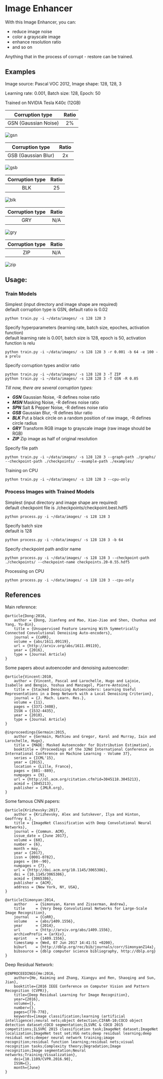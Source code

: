 ﻿# Image Enhancer

With this Image Enhancer, you can:

+ reduce image noise
+ color a grayscale image
+ enhance resolution ratio
+ and so on

Anything that in the process of corrupt - restore can be trained.

## Examples

Image source: Pascal VOC 2012, Image shape: 128, 128, 3

Learning rate: 0.001, Batch size: 128, Epoch: 50

Trained on NVIDIA Tesla K40c (12GB)

| Corruption type      | Ratio |
| :------------------: | :---: |
| GSN (Gaussian Noise) | 2%    |

![gsn](samples/gsn.png)

| Corruption type     | Ratio |
| :-----------------: | :---: |
| GSB (Gaussian Blur) | 2x    |

![gsb](samples/gsb.png)

| Corruption type | Ratio |
| :-------------: | :---: |
| BLK             | 25    |

![blk](samples/blk.png)

| Corruption type | Ratio |
| :-------------: | :---: |
| GRY             | N/A   |

![gry](samples/gry.png)

| Corruption type | Ratio |
| :-------------: | :---: |
| ZIP             | N/A   |

![zip](samples/zip.png)

## Usage:

### Train Models

Simplest (input directory and image shape are required)  
default corruption type is GSN, default ratio is 0.02

    python train.py -i ~/data/images/ -s 128 128 3

Specify hyperparameters (learning rate, batch size, epoches, activation function)  
default learning rate is 0.001, batch size is 128, epoch is 50, activation function is relu

    python train.py -i ~/data/images/ -s 128 128 3 -r 0.001 -b 64 -e 100 -a prelu

Specify corruption types and/or ratio

    python train.py -i ~/data/images/ -s 128 128 3 -T ZIP
    python train.py -i ~/data/images/ -s 128 128 3 -T GSN -R 0.05

*Till now, there are several corruption types:*
+ **_GSN_** Gaussian Noise, -R defines noise ratio
+ **_MSN_** Masking Noise, -R defines noise ratio
+ **_SPN_** Salt & Pepper Noise, -R defines noise ratio
+ **_GSB_** Gaussian Blur, -R defines blur ratio
+ **_BLK_** Put a black circle on a random position of raw image, -R defines circle radius
+ **_GRY_** Transform RGB image to grayscale image (raw image should be RGB)
+ **_ZIP_** Zip image as half of original resolution

Specify file path

    python train.py -i ~/data/images/ -s 128 128 3 --graph-path ./graphs/ --checkpoint-path ./checkpoints/ --example-path ./examples/

Training on CPU

    python train.py -i ~/data/images/ -s 128 128 3 --cpu-only

### Process Images with Trained Models

Simplest (input directory and image shape are required)  
default checkpoint file is ./checkpoints/checkpoint.best.hdf5

    python process.py -i ~/data/images/ -s 128 128 3

Specify batch size  
default is 128

    python process.py -i ~/data/images/ -s 128 128 3 -b 64

Specify checkpoint path and/or name

    python process.py -i ~/data/images/ -s 128 128 3 --checkpoint-path ./checkpoints/ --checkpoint-name checkpoints.20-0.55.hdf5

Processing on CPU

    python process.py -i ~/data/images/ -s 128 128 3 --cpu-only

## References

Main reference:

    @article{Dong:2016,
        author = {Dong, Jianfeng and Mao, Xiao-Jiao and Shen, Chunhua and Yang, Yu-Bin},
        title = {Unsupervised Feature Learning With Symmetrically Connected Convolutional Denoising Auto-encoders},
        journal = {CoRR},
        volume = {abs/1611.09119},
        url = {http://arxiv.org/abs/1611.09119},
        year = {2016},
        type = {Journal Article}
    }

Some papers about autoencoder and denoising autoencoder:

    @article{Vincent:2010,
        author = {Vincent, Pascal and Larochelle, Hugo and Lajoie, Isabelle and Bengio, Yoshua and Manzagol, Pierre-Antoine},
        title = {Stacked Denoising Autoencoders: Learning Useful Representations in a Deep Network with a Local Denoising Criterion},
        journal = {J. Mach. Learn. Res.},
        volume = {11},
        pages = {3371-3408},
        ISSN = {1532-4435},
        year = {2010},
        type = {Journal Article}
    }

    @inproceedings{Germain:2015,
        author = {Germain, Mathieu and Gregor, Karol and Murray, Iain and Larochelle, Hugo},
        title = {MADE: Masked Autoencoder for Distribution Estimation},
        booktitle = {Proceedings of the 32Nd International Conference on International Conference on Machine Learning - Volume 37},
        series = {ICML'15},
        year = {2015},
        location = {Lille, France},
        pages = {881--889},
        numpages = {9},
        url = {http://dl.acm.org/citation.cfm?id=3045118.3045213},
        acmid = {3045213},
        publisher = {JMLR.org},
    }

Some famous CNN papers:

    @article{Krizhevsky:2017,
        author = {Krizhevsky, Alex and Sutskever, Ilya and Hinton, Geoffrey E.},
        title = {ImageNet Classification with Deep Convolutional Neural Networks},
        journal = {Commun. ACM},
        issue_date = {June 2017},
        volume = {60},
        number = {6},
        month = may,
        year = {2017},
        issn = {0001-0782},
        pages = {84--90},
        numpages = {7},
        url = {http://doi.acm.org/10.1145/3065386},
        doi = {10.1145/3065386},
        acmid = {3065386},
        publisher = {ACM},
        address = {New York, NY, USA},
    }

    @article{Simonyan:2014,
        author    = {Simonyan, Karen and Zisserman, Andrew},
        title     = {Very Deep Convolutional Networks for Large-Scale Image Recognition},
        journal   = {CoRR},
        volume    = {abs/1409.1556},
        year      = {2014},
        url       = {http://arxiv.org/abs/1409.1556},
        archivePrefix = {arXiv},
        eprint    = {1409.1556},
        timestamp = {Wed, 07 Jun 2017 14:41:51 +0200},
        biburl    = {http://dblp.org/rec/bib/journals/corr/SimonyanZ14a},
        bibsource = {dblp computer science bibliography, http://dblp.org}
    }

Deep Residual Network:

    @INPROCEEDINGS{He:2016,
        author={He, Kaiming and Zhang, Xiangyu and Ren, Shaoqing and Sun, Jian},
        booktitle={2016 IEEE Conference on Computer Vision and Pattern Recognition (CVPR)},
        title={Deep Residual Learning for Image Recognition},
        year={2016},
        volume={},
        number={},
        pages={770-778},
        keywords={image classification;learning (artificial intelligence);neural nets;object detection;CIFAR-10;COCO object detection dataset;COCO segmentation;ILSVRC & COCO 2015 competitions;ILSVRC 2015 classification task;ImageNet dataset;ImageNet localization;ImageNet test set;VGG nets;deep residual learning;deep residual nets;deeper neural network training;image recognition;residual function learning;residual nets;visual recognition tasks;Complexity theory;Degradation;Image recognition;Image segmentation;Neural networks;Training;Visualization},
        doi={10.1109/CVPR.2016.90},
        ISSN={},
        month={June}
    }
